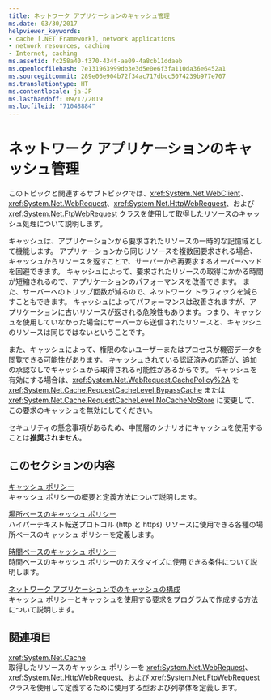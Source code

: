 ```yaml
---
title: ネットワーク アプリケーションのキャッシュ管理
ms.date: 03/30/2017
helpviewer_keywords:
- cache [.NET Framework], network applications
- network resources, caching
- Internet, caching
ms.assetid: fc258a40-f370-434f-ae09-4a8cb11ddaeb
ms.openlocfilehash: 7e131963999db3e3d5e0e6f3fa110da36e6452a1
ms.sourcegitcommit: 289e06e904b72f34ac717dbcc5074239b977e707
ms.translationtype: HT
ms.contentlocale: ja-JP
ms.lasthandoff: 09/17/2019
ms.locfileid: "71048884"
---
```

# <a name="cache-management-for-network-applications"></a>ネットワーク アプリケーションのキャッシュ管理
このトピックと関連するサブトピックでは、<xref:System.Net.WebClient>、<xref:System.Net.WebRequest>、<xref:System.Net.HttpWebRequest>、および <xref:System.Net.FtpWebRequest> クラスを使用して取得したリソースのキャッシュ処理について説明します。  
  
 キャッシュは、アプリケーションから要求されたリソースの一時的な記憶域として機能します。 アプリケーションから同じリソースを複数回要求される場合、キャッシュからリソースを返すことで、サーバーから再要求するオーバーヘッドを回避できます。 キャッシュによって、要求されたリソースの取得にかかる時間が短縮されるので、アプリケーションのパフォーマンスを改善できます。 また、サーバーへのトリップ回数が減るので、ネットワーク トラフィックを減らすこともできます。 キャッシュによってパフォーマンスは改善されますが、アプリケーションに古いリソースが返される危険性もあります。つまり、キャッシュを使用していなかった場合にサーバーから送信されたリソースと、キャッシュのリソースは同じではないということです。  
  
 また、キャッシュによって、権限のないユーザーまたはプロセスが機密データを閲覧できる可能性があります。 キャッシュされている認証済みの応答が、追加の承認なしでキャッシュから取得される可能性があるからです。 キャッシュを有効にする場合は、<xref:System.Net.WebRequest.CachePolicy%2A> を <xref:System.Net.Cache.RequestCacheLevel.BypassCache> または <xref:System.Net.Cache.RequestCacheLevel.NoCacheNoStore> に変更して、この要求のキャッシュを無効にしてください。  
  
 セキュリティの懸念事項があるため、中間層のシナリオにキャッシュを使用することは**推奨されません**。  
  
## <a name="in-this-section"></a>このセクションの内容  
 [キャッシュ ポリシー](cache-policy.md)  
 キャッシュ ポリシーの概要と定義方法について説明します。  
  
 [場所ベースのキャッシュ ポリシー](location-based-cache-policies.md)  
 ハイパーテキスト転送プロトコル (http と https) リソースに使用できる各種の場所ベースのキャッシュ ポリシーを定義します。  
  
 [時間ベースのキャッシュ ポリシー](time-based-cache-policies.md)  
 時間ベースのキャッシュ ポリシーのカスタマイズに使用できる条件について説明します。  
  
 [ネットワーク アプリケーションでのキャッシュの構成](configuring-caching-in-network-applications.md)  
 キャッシュ ポリシーとキャッシュを使用する要求をプログラムで作成する方法について説明します。  
  
## <a name="reference"></a>関連項目  
 <xref:System.Net.Cache>  
 取得したリソースのキャッシュ ポリシーを <xref:System.Net.WebRequest>、<xref:System.Net.HttpWebRequest>、および <xref:System.Net.FtpWebRequest> クラスを使用して定義するために使用する型および列挙体を定義します。
